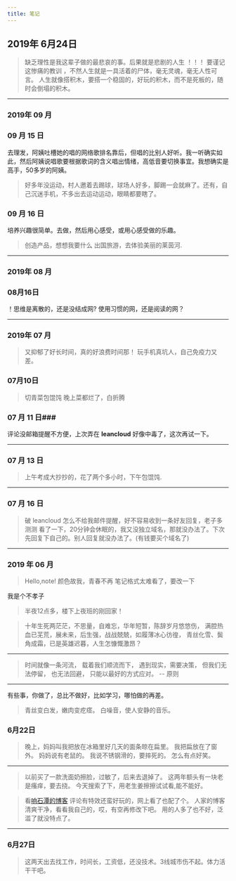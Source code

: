 ```yaml
---
title: 笔记
---
```

## 2019年 6月24日 ##
> 缺乏理性是我这辈子做的最悲哀的事。后果就是悲剧的人生 ！！！
> 要谨记这惨痛的教训 ，不然人生就是一具活着的尸体，毫无灵魂，毫无人性可言。
> 人生就像搭积木，要搭一个稳固的，好玩的积木，而不是死板的，随时会倒塌的积木。

------

### 2019年 09 月
### 09 月 15 日
去理发，阿姨吐槽她的唱的网络歌排名靠后，但唱的比别人好听。我一听确实如此，然后阿姨说唱歌要根据歌词的含义唱出情绪，高低音要切换事宜。我想确实是高手，50多岁的阿姨。
> 好多年没运动，村人邀着去踢球，球场人好多，脚踢一会就麻了。还有，自己沉迷手机，不多出去运动运动，眼睛都要瞎了。

### 09 月 16 日
培养兴趣很简单。去做，然后用心感受，或用心感受做的乐趣。
>创造产品，想想我要什么
>出国旅游，去体验美丽的莱茵河.

-----
### 2019年 08 月
### 08月16日
！思维是离散的，还是没结成网? 使用习惯的网，还是阅读的网？

-----
### 2019年 07 月
> 又抑郁了好长时间，真的好浪费时间那！ 玩手机真坑人，自己免疫力又差。


### 07月10日 ###
> 切青菜包馄饨
> 晚上菜都烂了，白折腾

### 07 月 11 日###
评论没邮箱提醒不方便，上次弄在 **leancloud** 好像中毒了，这次再试一下。

------

### 07 月 13 日 
> 上午考成大抄抄的，花了两个多小时，下午包馄饨.


------

### 07 月 16 日 
> 破 leancloud 怎么不给我邮件提醒，好不容易收到一条好友回复，老子多测测
> 看了一下，20分钟会休眠的，我又没独立域名，那就没办法了。下次先回复下自己的。别人回复就没办法了。(有钱要买个域名了)

------


### 2019 年 06 月 ###

>Hello,note!
>颜色故我，青春不再
笔记格式太难看了，要改一下

我是个不孝子 
>半夜12点多，楼下上夜班的刚回家！

> 十年生死两茫茫，不思量，自难忘，华年短暂，陈辞岁月悠悠伤，
> 满腔热血已芜荒，展未来，后生强，战战兢兢，如履薄冰心彷徨，
> 青丝化雪、鬓角成霜，已是英雄迟暮，人生怎慷慨激昂？

___

>时间就像一条河流，
>载着我们顺流而下，
>遇到现实，需要决策，
>但我们无法停留，
>也无法回避，
>只能以最好的方式应对。
>                                                  -- 原则
___

有些事，你做了，总比不做好，比如学习，哪怕做的再差。

>青丝变白发，嫩肉变疙瘩。
>白噪音，使人安静的音乐。

### 6月22日 ###
> 晚上，妈妈叫我把放在冰箱里好几天的面条晾在扁里。
> 我把扁放在了窗外。
> 妈妈说有老鼠的。
> 我说不锈钢滑的，要摔死的。
> 怎么有点好笑。

------ 
> 以前买了一款洗面奶擦脸，过敏了，后来去退掉了。
> 这两年额头有一块老是瘙痒，要去挠。
> 今天搜索了下，用老生姜擦擦试试看,能不能好。

> 看[响石潭的博客](https://www.xiangshitan.com) 评论有特效还蛮好玩的，网上看了也配了个。
> 人家的博客清爽干净，看看我自己的，哎，有空再修改下吧。
> 用的人多了也不好，泛滥了就没特点了。


------ 

### 6月27日 ###
> 这两天出去找工作，时间长，工资低，还没技术。3线城市伤不起。体力活干干吧。
